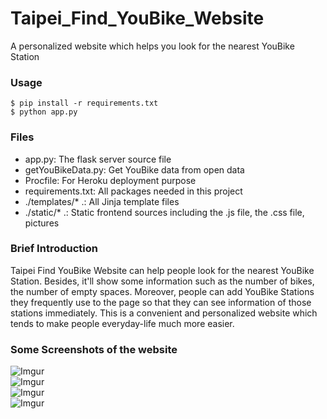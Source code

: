 # Taipei_Find_YouBike_Website
A personalized website which helps you look for the nearest YouBike Station

### Usage
```
$ pip install -r requirements.txt
$ python app.py
```

### Files
- app.py: The flask server source file
- getYouBikeData.py: Get YouBike data from open data
- Procfile: For Heroku deployment purpose
- requirements.txt: All packages needed in this project
- ./templates/* .:  All Jinja template files
- ./static/* .: Static frontend sources including the .js file, the .css file, pictures

### Brief Introduction
Taipei Find YouBike Website can help people look for the nearest YouBike Station. Besides, it'll show some information such as the number of bikes, the number of empty spaces. Moreover, people can add YouBike Stations they frequently use to the page so that they can see information of those stations immediately. This is a convenient and personalized website which tends to make people everyday-life much more easier.

### Some Screenshots of the website
![Imgur](https://i.imgur.com/PbyElEA.png)
\
![Imgur](https://i.imgur.com/uljyVP2.png)
\
![Imgur](https://i.imgur.com/lNaM5Mh.png)
\
![Imgur](https://i.imgur.com/dEY8eDC.png)
